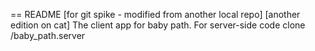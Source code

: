 == README
[for git spike - modified from another local repo]
[another edition on cat]
The client app for baby path.
For server-side code clone /baby_path.server
